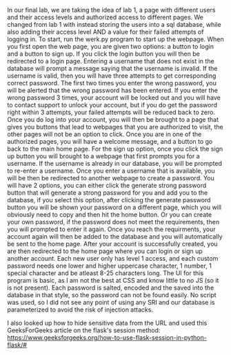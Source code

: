 In our final lab, we are taking the idea of lab 1, a page with different users and their access levels and authorized access to different pages. We changed from lab 1 with instead storing the users into a sql database, while also adding their access level AND a value for their failed attempts of logging in. To start, run the werk.py program to start up the webpage. When you first open the web page, you are given two options: a button to login and a button to sign up. If you click the login button you will then be redirected to a login page. Entering a username that does not exist in the database will prompt a message saying that the username is invalid. If the username is valid, then you will have three attempts to get corresponding correct password. The first two times you enter the wrong password, you will be alerted that the wrong password has been entered. If you enter the wrong password 3 times, your account will be locked out and you will have to contact support to unlock your account, but if you do get the password right within 3 attempts, your failed attempts will be reduced back to zero. Once you do log into your account, you will then be brought to a page that gives you buttons that lead to webpages that you are authorized to visit, the other pages will not be an option to click. Once you are in one of the authorized pages, you will have a welcome message, and a button to go back to the main home page. For the sign up option, once you click the sign up button you will brought to a webpage that first prompts you for a username. If the username is already in our database, you will be prompted to re-enter a username. Once you enter a username that is available, you will be then be redirected to another webpage to create a password. You will have 2 options, you can either click the generate strong password button that will generate a strong password for you and add you to the database, if you select this option, after clicking the generate password button you will be shown your password on a different page, which you will obviously need to copy and then hit the home button. Or you can create your own password, if the password does not meet the requirements, then you will prompted to enter it again. Once you reach the requirments, your account again will then be added to the database and you will automatically be sent to the home page. After your account is successfully created, you are then redirected to the home page where you can login or sign up another account. Each new user only has level 1 access, and each custom password needs one lower and higher uppercase character, 1 number, 1 special character and be atleast 8-25 characters long. 
The UI for this program is basic, as I am not the best at CSS and know little to no JS (so it is not present). Each password is salted, encoded and the saved into the database in that style, so the password can not be found easily. No script was used, so I did not see any point of using any SRI and our database is parameterized to avoid the risk of injection attacks. 

I also looked up how to hide sensitive data from the URL and used this GeeksForGeeks article on the flask's session method: https://www.geeksforgeeks.org/how-to-use-flask-session-in-python-flask/#
